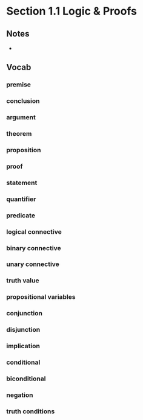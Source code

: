 # Section 1.1 Logic & Proofs

## Notes
- 

## Vocab

### premise
>

### conclusion
>

### argument
>

### theorem
>

### proposition
>

### proof
>

### statement
>

### quantifier
>

### predicate
>

### logical connective
>

### binary connective
>

### unary connective
>

### truth value
>

### propositional variables
>

### conjunction
>

### disjunction
>

### implication
>

### conditional
>

### biconditional
>

### negation
>

### truth conditions
>
